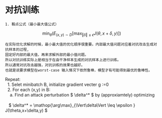 # 对抗训练
    1. 鞍点公式（最小最大值公式）
    
   $$\min_{\theta} \left(E_{(x,y)\sim D} \left[\max_{\Vert\delta\Vert \leq \epsilon } J(\theta,x+\delta,y) \right] \right)$$
    
    在实际优化求解的时候，最小最大值的优化顺序很重要。内部最大值问题对应着对抗攻击生成对抗样本的过程,
    固定好内部的最大值，再来求解外部的最小值问题。
    所以对抗训练实际上是相当于在由干净样本生成的对抗样本上进行训练。
    所以通常对抗攻击越强，对抗训练的效果也越好。
    也就是说要求模型在worst-case 输入情况下依然鲁棒，模型才有可能得到最优的鲁棒性。
   Repeat:<br>
     &nbsp; 1. Selet minibatch B, initialize gradient vecter g :=0 <br>
     &nbsp; 2. For each (x,y) in B: <br>
       &nbsp; &nbsp;    a. Find an attack perturbation $ \delta^* $ by (approxiamtely) optimizing <br>  
       &nbsp; &nbsp;$ \delta^* = \mathop{\arg\max}_{\Vert\delta\Vert \leq \epsilon } J(\theta,x+\delta,y) $ <br>
   
  

  
  

